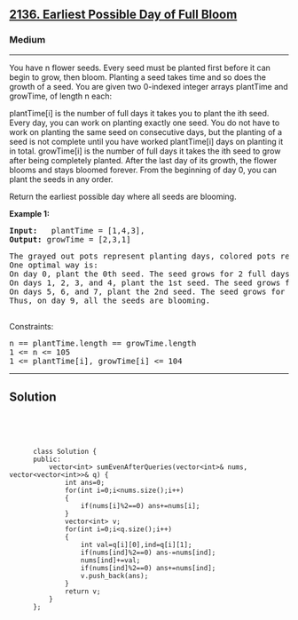 
<h2><a href="https://leetcode.com/problems/earliest-possible-day-of-full-bloom/description/">2136. Earliest Possible Day of Full Bloom</a></h2>
<h3>Medium</h3>
<hr>
<div><p>
  
You have n flower seeds. Every seed must be planted first before it can begin to grow, then bloom. Planting a seed takes time and so does the growth of a seed. You are given two 0-indexed integer arrays plantTime and growTime, of length n each:

plantTime[i] is the number of full days it takes you to plant the ith seed. Every day, you can work on planting exactly one seed. You do not have to work on planting the same seed on consecutive days, but the planting of a seed is not complete until you have worked plantTime[i] days on planting it in total.
growTime[i] is the number of full days it takes the ith seed to grow after being completely planted. After the last day of its growth, the flower blooms and stays bloomed forever.
From the beginning of day 0, you can plant the seeds in any order.

Return the earliest possible day where all seeds are blooming.
</p>


<p><strong>Example 1:</strong></p>
<pre><strong>Input:</strong>   plantTime = [1,4,3], 
<strong>Output:</strong> growTime = [2,3,1]
</pre>
<pre>
The grayed out pots represent planting days, colored pots represent growing days, and the flower represents the day it blooms.
One optimal way is:
On day 0, plant the 0th seed. The seed grows for 2 full days and blooms on day 3.
On days 1, 2, 3, and 4, plant the 1st seed. The seed grows for 3 full days and blooms on day 8.
On days 5, 6, and 7, plant the 2nd seed. The seed grows for 1 full day and blooms on day 9.
Thus, on day 9, all the seeds are blooming.
  </pre>
  


Constraints:
<pre>
n == plantTime.length == growTime.length
1 <= n <= 105
1 <= plantTime[i], growTime[i] <= 104
</pre>
<hr>
 <h2><strong><b>Solution</b></strong></h2>
 <br>
 <pre>
 
          class Solution {
          public:
              vector<int> sumEvenAfterQueries(vector<int>& nums, vector<vector<int>>& q) {
                  int ans=0;
                  for(int i=0;i<nums.size();i++)
                  {
                      if(nums[i]%2==0) ans+=nums[i];
                  }
                  vector<int> v;
                  for(int i=0;i<q.size();i++)
                  {
                      int val=q[i][0],ind=q[i][1];
                      if(nums[ind]%2==0) ans-=nums[ind];
                      nums[ind]+=val;
                      if(nums[ind]%2==0) ans+=nums[ind];
                      v.push_back(ans);
                  }
                  return v;
              }
          };
          
 </pre>

